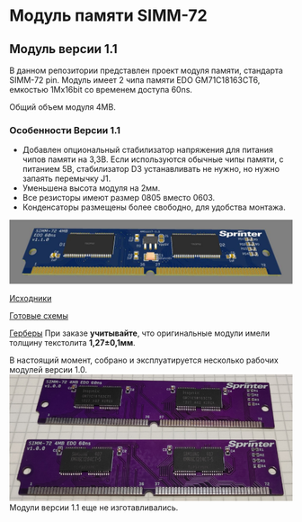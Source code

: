 # Модуль памяти SIMM-72
## Модуль версии 1.1


В данном репозитории представлен проект модуля памяти, стандарта SIMM-72 pin.
Модуль имеет 2 чипа памяти EDO GM71C18163CT6, емкостью 1Mx16bit со временем доступа 60ns.

Общий объем модуля 4MB.

### Особенности Версии 1.1
* Добавлен опциональный стабилизатор напряжения для питания чипов памяти на 3,3В. Если используются обычные чипы памяти, с питанием 5В, стабилизатор D3 устанавливать не нужно, но нужно запаять перемычку J1.
* Уменьшена высота модуля на 2мм.
* Все резисторы имеют размер 0805 вместо 0603.
* Конденсаторы размещены более свободно, для удобства монтажа.

![image](Export/render.jpg)

[Исходники](Sources)

[Готовые схемы](Export)

[Герберы](Gerber) При заказе __учитывайте__, что оригинальные модули имели толщину текстолита __1,27±0,1мм__.

В настоящий момент, собрано и эксплуатируется несколько рабочих модулей версии 1.0.
![image](Export/simm72.jpg)
Модули версии 1.1 еще не изготавливались.
